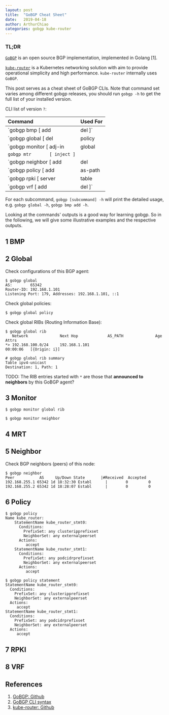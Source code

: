 ```yaml
---
layout: post
title:  "GoBGP Cheat Sheet"
date:   2019-04-18
author: ArthurChiao
categories: gobgp kube-router
---
```


### TL;DR

[`GoBGP`](https://github.com/osrg/gobgp) is an open source BGP implementation,
implemented in Golang [1].

[`kube-router`](https://github.com/cloudnativelabs/kube-router) is a 
Kubernetes networking solution with aim to provide operational simplicity
and high performance. `kube-router` internally uses `GoBGP`.

This post serves as a cheat sheet of GoBGP CLIs. Note that command set varies
among different gobgp releases, you should run `gobgp -h` to get the full
list of your installed version.

CLI list of version `?`:

| Command | Used For |
|:--------|:--------|
| `gobgp bmp       [ add | del ]` |  |
| `gobgp global    [ del | policy | rib ]` | Manage global settings |
| `gobgp monitor   [ adj-in | global | neighbor]` |  |
| `gobgp mtr       [ inject ]` |  |
| `gobgp neighbor  [ add | del | update ]` | Manage neighbors |
| `gobgp policy    [ add | as-path | community | del | ext-community | large-community | neighbor | prefix | set | statement ]` |  |
| `gobgp rpki      [ server | table | validate ]` |  |
| `gobgp vrf       [ add | del ]` | Manage VRFs |

For each subcommand, `gobgp [subcommand] -h` will print the detailed usage,
e.g. `gobgp global -h`, `gobgp bmp add -h`.

Looking at the commands' outputs is a good way for learning gobgp. So in the
following, we will give some illustrative examples and the respective
outputs.

## 1 BMP

## 2 Global

Check configurations of this BGP agent:

```shell
$ gobgp global
AS:        65342
Router-ID: 192.168.1.101
Listening Port: 179, Addresses: 192.168.1.101, ::1
```

Check global policies:

```shell
$ gobgp global policy
```

Check global RIBs (Routing Information Base):

```shell
$ gobgp global rib
   Network              Next Hop             AS_PATH              Age        Attrs
*> 192.168.100.0/24     192.168.1.101                             00:00:06   [{Origin: i}]

# gobgp global rib summary
Table ipv4-unicast
Destination: 1, Path: 1
```

TODO: The RIB entries started with `*` are those that **announced to
neighbors** by this GoBGP agent?

## 3 Monitor

```shell
$ gobgp monitor global rib

$ gobgp monitor neighbor
```

## 4 MRT

## 5 Neighbor

Check BGP neighbors (peers) of this node:

```shell
$ gobgp neighbor
Peer           AS     Up/Down State       |#Received  Accepted
192.168.255.1 65342 1d 18:32:30 Establ      |        0         0
192.168.255.2 65342 1d 18:28:07 Establ      |        0         0
```

## 6 Policy

```shell
$ gobgp policy
Name kube_router:
    StatementName kube_router_stmt0:
      Conditions:
        PrefixSet: any clusteripprefixset
        NeighborSet: any externalpeerset
      Actions:
         accept
    StatementName kube_router_stmt1:
      Conditions:
        PrefixSet: any podcidrprefixset
        NeighborSet: any externalpeerset
      Actions:
         accept
```

```shell
$ gobgp policy statement
StatementName kube_router_stmt0:
  Conditions:
    PrefixSet: any clusteripprefixset
    NeighborSet: any externalpeerset
  Actions:
     accept
StatementName kube_router_stmt1:
  Conditions:
    PrefixSet: any podcidrprefixset
    NeighborSet: any externalpeerset
  Actions:
     accept
```

## 7 RPKI

## 8 VRF

## References

1. [GoBGP: Github](https://github.com/osrg/gobgp)
1. [GoBGP CLI syntax](https://github.com/osrg/gobgp/blob/master/docs/sources/cli-command-syntax.md)
1. [kube-router: Github](https://github.com/cloudnativelabs/kube-router)
